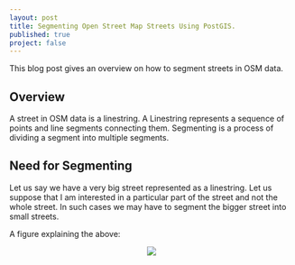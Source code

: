 ```yaml
---
layout: post
title: Segmenting Open Street Map Streets Using PostGIS.
published: true
project: false
---
```

This blog post gives an overview on how to segment streets in OSM data.

Overview
---------
A street in OSM data is a linestring. A Linestring represents a sequence of points and line segments connecting them. Segmenting is a process of dividing a segment into multiple segments.

Need for Segmenting
--------------------
Let us say we have a very big street represented as a linestring. Let us suppose that I am interested in a particular part of the street and not the whole street. In such cases we may have to segment the bigger street into small streets.

A figure explaining the above:
<p align="center">
<img src="{{ site.baseurl }}/images/404.jpg">
</p>

